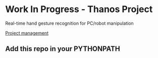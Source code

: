# Work In Progress - Thanos Project
Real-time hand gesture recognition for PC/robot manipulation

[Project management](https://www.notion.so/tonynguyen/Thanos-Project-fca58bc5858a458b88f05487f23a7515)

## Add this repo in your PYTHONPATH